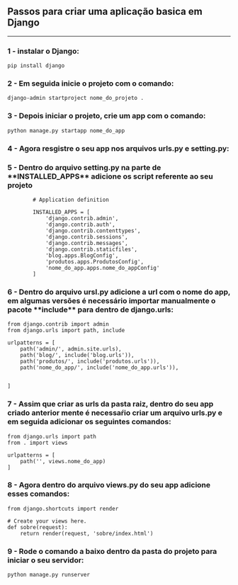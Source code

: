 <h2>Passos para criar uma aplicação basica em Django </h2>
<hr>
<h3>1 - instalar o Django:</h3>

    pip install django

<h3>2 - Em seguida inicie o projeto com o comando:</h3>

    django-admin startproject nome_do_projeto .

<h3>3 - Depois iniciar o projeto, crie um app  com o comando:</h3>

    python manage.py startapp nome_do_app

<h3>4 - Agora resgistre o seu app nos arquivos urls.py e setting.py:</h3>

<h3>5 - Dentro do arquivo setting.py na parte de **INSTALLED_APPS** adicione os script referente ao seu projeto</h3> 


            # Application definition

            INSTALLED_APPS = [
                'django.contrib.admin',
                'django.contrib.auth',
                'django.contrib.contenttypes',
                'django.contrib.sessions',
                'django.contrib.messages',
                'django.contrib.staticfiles', 
                'blog.apps.BlogConfig',
                'produtos.apps.ProdutosConfig',
                'nome_do_app.apps.nome_do_appConfig'
            ]

<h3>6 - Dentro do arquivo ursl.py adicione a url com o nome do app, em algumas versões é necessário importar manualmente o pacote **include** para dentro de django.urls:</h3>

    from django.contrib import admin
    from django.urls import path, include

    urlpatterns = [
        path('admin/', admin.site.urls),
        path('blog/', include('blog.urls')),
        path('produtos/', include('produtos.urls')),
        path('nome_do_app/', include('nome_do_app.urls')),


    ]
<h3>7 - Assim que criar as urls da pasta raiz, dentro do seu app criado anterior mente é necessaŕio criar um arquivo urls.py e em seguida adicionar os seguintes comandos:</h3>

    from django.urls import path
    from . import views

    urlpatterns = [
        path('', views.nome_do_app)
    ]

<h3>8 - Agora dentro do arquivo views.py do seu app adicione esses comandos:</h3>

    from django.shortcuts import render

    # Create your views here.
    def sobre(request):
        return render(request, 'sobre/index.html')


<h3>9 - Rode o comando a baixo dentro da pasta do projeto para iniciar o seu servidor:</h3>

    python manage.py runserver

